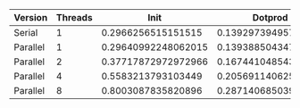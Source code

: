 | Version  | Threads |         Init        |       Dotprod       |         User        |         Sys         |       Elapsed       |      Speedup       |      Efficiency     |
|----------|---------|---------------------|---------------------|---------------------|---------------------|---------------------|--------------------|---------------------|
|  Serial  |    1    |  0.2966256515151515 | 0.13929739495798318 | 0.25341237113402065 | 0.20992156862745093 |  0.4620240000000001 |        1.0         |         1.0         |
| Parallel |    1    | 0.29640992248062015 |  0.1393885043478261 | 0.25348076923076923 | 0.20981188118811891 |  0.4622295081967214 | 0.9995553979287843 |  0.9995553979287843 |
| Parallel |    2    | 0.37717872972972966 |  0.1674410485436893 | 0.32349514563106796 | 0.27216190476190477 | 0.30738095238095237 | 1.5030989930286605 |  0.7515494965143302 |
| Parallel |    4    |  0.5583213793103449 |    0.205691140625   | 0.49725742574257425 | 0.37672115384615384 | 0.23230434782608692 | 1.9888736664795066 | 0.49721841661987665 |
| Parallel |    8    |  0.8003087835820896 |   0.28714068503937  |  0.7698095238095238 |  0.5634040404040405 |  0.1885310344827586 | 2.4506522295789597 | 0.30633152869736996 |